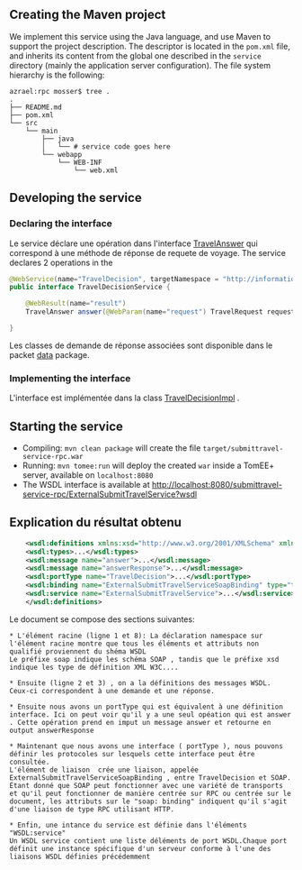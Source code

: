 ## Creating the Maven project

We implement this service using the Java language, and use Maven to support the project description. The descriptor is located in the `pom.xml` file, and inherits its content from the global one described in the `service` directory (mainly the application server configuration).  The file system hierarchy is the following:

```
azrael:rpc mosser$ tree .
.
├── README.md
├── pom.xml
└── src
    └── main
        ├── java
        │   └── # service code goes here
        └── webapp
            └── WEB-INF
                └── web.xml
```

## Developing the service

### Declaring the interface

Le service déclare une opération dans l'interface [TravelAnswer](https://github.com/MatthieuGenovese/VirtualTravelAgency/blob/master/services/rpc/src/main/java/submittravel/service/TravelDecisionService.java) qui correspond à une méthode de réponse de requete de voyage.
The service declares 2 operations in the 
```java
@WebService(name="TravelDecision", targetNamespace = "http://informatique.polytech.unice.fr/soa1/cookbook/")
public interface TravelDecisionService {

    @WebResult(name="result")
    TravelAnswer answer(@WebParam(name="request") TravelRequest request,@WebParam(name="answer") boolean answer);

}
```

Les classes de demande de réponse associées sont disponible dans le packet [data](https://github.com/MatthieuGenovese/VirtualTravelAgency/tree/master/services/rpc/src/main/java/submittravel/data) package.

### Implementing the interface

L'interface est implémentée dans la class [TravelDecisionImpl](https://github.com/MatthieuGenovese/VirtualTravelAgency/blob/master/services/rpc/src/main/java/submittravel/service/TravelDecisionImpl.java) .

## Starting the service

  * Compiling: `mvn clean package` will create the file `target/submittravel-service-rpc.war`
  * Running: `mvn tomee:run` will deploy the created `war` inside a TomEE+ server, available on `localhost:8080`
  * The WSDL interface is available at [http://localhost:8080/submittravel-service-rpc/ExternalSubmitTravelService?wsdl](http://localhost:8080/submittravel-service-rpc/ExternalSubmitTravelService?wsdl)

## Explication du résultat obtenu

```xml
    <wsdl:definitions xmlns:xsd="http://www.w3.org/2001/XMLSchema" xmlns:wsdl="http://schemas.xmlsoap.org/wsdl/" xmlns:tns="http://informatique.polytech.unice.fr/soa1/cookbook/" xmlns:soap="http://schemas.xmlsoap.org/wsdl/soap/" xmlns:ns1="http://schemas.xmlsoap.org/soap/http" name="ExternalSubmitTravelService" targetNamespace="http://informatique.polytech.unice.fr/soa1/cookbook/">
    <wsdl:types>...</wsdl:types>
    <wsdl:message name="answer">...</wsdl:message>
    <wsdl:message name="answerResponse">...</wsdl:message>
    <wsdl:portType name="TravelDecision">...</wsdl:portType>
    <wsdl:binding name="ExternalSubmitTravelServiceSoapBinding" type="tns:TravelDecision">...</wsdl:binding>
    <wsdl:service name="ExternalSubmitTravelService">...</wsdl:service>
    </wsdl:definitions>
```

Le document se compose des sections suivantes:

    * L'élément racine (ligne 1 et 8): La déclaration namespace sur l'élément racine montre que tous les éléments et attributs non qualifié proviennent du shéma WSDL
    Le préfixe soap indique les schéma SOAP , tandis que le préfixe xsd indique les type de définition XML W3C....
    
    * Ensuite (ligne 2 et 3) , on a la définitions des messages WSDL. Ceux-ci correspondent à une demande et une réponse.
    
    * Ensuite nous avons un portType qui est équivalent à une définition interface. Ici on peut voir qu'il y a une seul opéation qui est answer . Cette opération prend en imput un message answer et retourne en output answerResponse
    
    * Maintenant que nous avons une interface ( portType ), nous pouvons définir les protocoles sur lesquels cette interface peut être consultée. 
    L'élément de liaison  crée une liaison, appelée ExternalSubmitTravelServiceSoapBinding , entre TravelDecision et SOAP. 
    Étant donné que SOAP peut fonctionner avec une variété de transports  et qu'il peut fonctionner de manière centrée sur RPC ou centrée sur le document, les attributs sur le "soap: binding" indiquent qu'il s'agit d'une liaison de type RPC utilisant HTTP.
    
    * Enfin, une intance du service est définie dans l'éléments "WSDL:service" 
    Un WSDL service contient une liste déléments de port WSDL.Chaque port définit une instance spécifique d'un serveur conforme à l'une des liaisons WSDL définies précédemment 